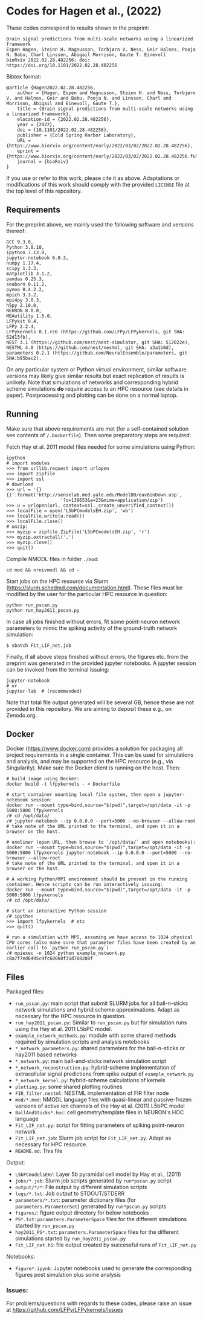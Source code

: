 # Codes for Hagen et al., (2022)

These codes correspond to results shown in the preprint:

    Brain signal predictions from multi-scale networks using a linearized framework
    Espen Hagen, Steinn H. Magnusson, Torbjørn V. Ness, Geir Halnes, Pooja N. Babu, Charl Linssen, Abigail Morrison, Gaute T. Einevoll
    bioRxiv 2022.02.28.482256; doi: https://doi.org/10.1101/2022.02.28.482256


Bibtex format:

    @article {Hagen2022.02.28.482256,
    	author = {Hagen, Espen and Magnusson, Steinn H. and Ness, Torbjørn V. and Halnes, Geir and Babu, Pooja N. and Linssen, Charl and Morrison, Abigail and Einevoll, Gaute T.},
    	title = {Brain signal predictions from multi-scale networks using a linearized framework},
    	elocation-id = {2022.02.28.482256},
    	year = {2022},
    	doi = {10.1101/2022.02.28.482256},
    	publisher = {Cold Spring Harbor Laboratory},
    	URL = {https://www.biorxiv.org/content/early/2022/03/02/2022.02.28.482256},
    	eprint = {https://www.biorxiv.org/content/early/2022/03/02/2022.02.28.482256.full.pdf},
    	journal = {bioRxiv}
    }

If you use or refer to this work, please cite it as above.
Adaptations or modifications of this work should comply with the provided `LICENSE` file at the top level of this repository.  


## Requirements

For the preprint above, we mainly used the following software and versions thereof:

    GCC 9.3.0,
    Python 3.8.10,
    ipython 7.13.0,
    jupyter-notebook 6.0.3,
    numpy 1.17.4,
    scipy 1.3.3,
    matplotlib 3.1.2,
    pandas 0.25.3,
    seaborn 0.11.2,
    pymoo 0.4.2.2,
    mpich 3.3.2,
    mpi4py 3.0.3,
    h5py 2.10.0,
    NEURON 8.0.0,
    MEAutility 1.5.0,
    LFPykit 0.4,
    LFPy 2.2.4,
    LFPykernels 0.1.rc6 (https://github.com/LFPy/LFPykernels, git SHA: 62d15fb),
    NEST 3.1 (https://github.com/nest/nest-simulator, git SHA: 512022e),
    NESTML 4.0 (https://github.com/nest/nestml, git SHA: a3a1b0d),
    parameters 0.2.1 (https://github.com/NeuralEnsemble/parameters, git SHA:b95bac2).


On any particular system or Python virtual environment, similar software versions may likely give similar results but exact replication of results is unlikely.
Note that simulations of networks and corresponding hybrid scheme simulations **do** require access to an HPC resource (see details in paper).
Postprocessing and plotting can be done on a normal laptop.


## Running

Make sure that above requirements are met (for a self-contained solution see contents of `/.Dockerfile`). Then some preparatory steps are required:

Fetch Hay et al. 2011 model files needed for some simulations using Python:

    ipython
    # import modules
    >>> from urllib.request import urlopen
    >>> import zipfile
    >>> import ssl
    # download
    >>> url = '{}{}'.format('http://senselab.med.yale.edu/ModelDB/eavBinDown.asp',
                        '?o=139653&a=23&mime=application/zip')
    >>> u = urlopen(url, context=ssl._create_unverified_context())
    >>> localFile = open('L5bPCmodelsEH.zip', 'wb')
    >>> localFile.write(u.read())
    >>> localFile.close()
    # unzip:
    >>> myzip = zipfile.ZipFile('L5bPCmodelsEH.zip', 'r')
    >>> myzip.extractall('.')
    >>> myzip.close()
    >>> quit()


Compile NMODL files in folder `./mod`:

    cd mod && nrnivmodl && cd -


Start jobs on the HPC resource via Slurm (https://slurm.schedmd.com/documentation.html).
These files must be modified by the user for the particular HPC resource in question:

    python run_pscan.py
    python run_hay2011_pscan.py


In case all jobs finished without errors, fit some point-neuron network parameters to mimic the spiking activity of the ground-truth network simulation:

    $ sbatch Fit_LIF_net.job


Finally, if all above steps finished without errors, the figures etc. from the preprint was generated in the provided jupyter notebooks. A jupyter session can be invoked from the terminal issuing:

    jupyter-notebook
    # or
    jupyter-lab  # (recommended)

Note that total file output generated will be several GB, hence these are not provided in this repository. We are aiming to deposit these e.g., on Zenodo.org.

## Docker

Docker (https://www.docker.com) provides a solution for packaging all project requirements in a single container.
This can be used for simulations and analysis, and may be supported on the HPC resource (e.g., via Singularity).
Make sure the Docker client is running on the host. Then:

    # build image using Docker:
    docker build -t lfpykernels - < Dockerfile

    # start container mounting local file system, then open a jupyter-notebook session:
    docker run --mount type=bind,source="$(pwd)",target=/opt/data -it -p 5000:5000 lfpykernels
    /# cd /opt/data/
    /# jupyter-notebook --ip 0.0.0.0 --port=5000 --no-browser --allow-root
    # take note of the URL printed to the terminal, and open it in a browser on the host.

    # oneliner (open URL, then browse to `/opt/data/` and open notebooks):
    docker run --mount type=bind,source="$(pwd)",target=/opt/data -it -p 5000:5000 lfpykernels jupyter-notebook --ip 0.0.0.0 --port=5000 --no-browser --allow-root
    # take note of the URL printed to the terminal, and open it in a browser on the host.

    # A working Python/MPI environment should be present in the running container. Hence scripts can be run interactively issuing:
    docker run --mount type=bind,source="$(pwd)",target=/opt/data -it -p 5000:5000 lfpykernels
    /# cd /opt/data/

    # start an interactive Python session
    /# ipython
    >>> import lfpykernels  # etc
    >>> quit()

    # run a simulation with MPI, assuming we have access to 1024 physical CPU cores (also make sure that parameter files have been created by an earlier call to `python run_pscan.py`)
    /# mpiexec -n 1024 python example_network.py c8a7f7ed6495c9fc60060f31d788208f


## Files

Packaged files:

- `run_pscan.py`: main script that submit SLURM jobs for all ball-n-sticks network simulations and hybrid scheme approximations. Adapt as necessary for the HPC resource in question.
- `run_hay2011_pscan.py`: Similar to `run_pscan.py` but for simulation runs using the Hay et al. 2011 L5bPC model.
- `example_network_methods.py`: module with some shared methods required by simulation scripts and analysis notebooks
- `*_network_parameters.py`: shared parameters for the ball-n-sticks or hay2011 based networks
- `*_network.py`: main ball-and-sticks network simulation script
- `*_network_reconstruction.py`: hybrid-scheme implementation of extracellular signal predictions from spike output of `example_network.py`
- `*_network_kernel.py`: hybrid-scheme calculations of kernels
- `plotting.py`: some shared plotting routines
- `FIR_filter.nestml`: NESTML implementation of FIR filter node
- `mod/*.mod`: NMODL language files with quasi-linear and passive-frozen versions of active ion channels of the Hay et al. (2011) L5bPC model
- `BallAndSticks*.hoc`: cell geometry/template files in NEURON's HOC language
- `Fit_LIF_net.py`: script for fitting parameters of spiking point-neuron network
- `Fit_LIF_net.job`: Slurm job script for `Fit_LIF_net.py`. Adapt as necessary for HPC resource.
- `README.md`: This file


Output:

- `L5bPCmodelsEH/`: Layer 5b pyramidal cell model by Hay et al., (2011)
- `jobs/*.job`: Slurm job scripts generated by `run*pscan.py` script
- `output/*/*`: File output by different simulation scripts
- `logs/*.txt`: Job output to STDOUT/STDERR
- `parameters/*.txt`: parameter dictionary files (for `parameters.ParameterSet`) generated by `run*pscan.py` scripts
- `figures/`: figure output directory for below notebooks
- `PS*.txt`: `parameters.ParameterSpace` files for the different simulations started by `run_pscan.py`
- `hay2011_PS*.txt`: `parameters.ParameterSpace` files for the different simulations started by `run_hay2011_pscan.py`
- `Fit_LIF_net.h5`: file output created by successful runs of `Fit_LIF_net.py`


Notebooks:

- `Figure*.ipynb`: Jupyter notebooks used to generate the corresponding figures post simulation plus some analysis


### Issues:

For problems/questions with regards to these codes, please raise an issue at https://github.com/LFPy/LFPykernels/issues
